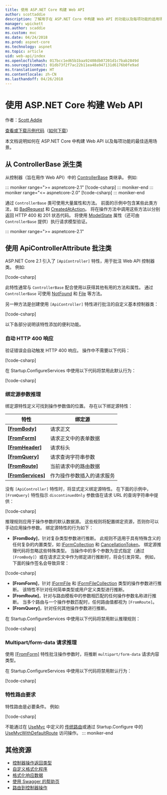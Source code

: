 ```yaml
---
title: 使用 ASP.NET Core 构建 Web API
author: scottaddie
description: 了解用于在 ASP.NET Core 中构建 Web API 的功能以及每项功能的适用场景。
manager: wpickett
ms.author: scaddie
ms.custom: mvc
ms.date: 04/24/2018
ms.prod: aspnet-core
ms.technology: aspnet
ms.topic: article
uid: web-api/index
ms.openlocfilehash: 017bcc1ed65b1baa92408db07201d1c7bab2849d
ms.sourcegitcommit: 01db73f2f7ac22b11ea48a947131d6176b0fe9ad
ms.translationtype: HT
ms.contentlocale: zh-CN
ms.lasthandoff: 04/26/2018
---
```

# <a name="build-web-apis-with-aspnet-core"></a>使用 ASP.NET Core 构建 Web API

作者：[Scott Addie](https://github.com/scottaddie)

[查看或下载示例代码](https://github.com/aspnet/Docs/tree/master/aspnetcore/web-api/define-controller/samples)（[如何下载](xref:tutorials/index#how-to-download-a-sample)）

本文档说明如何在 ASP.NET Core 中构建 Web API 以及每项功能的最佳适用场景。

## <a name="derive-class-from-controllerbase"></a>从 ControllerBase 派生类

从控制器（旨在用作 Web API）中的 [ControllerBase](/dotnet/api/microsoft.aspnetcore.mvc.controllerbase) 类继承。 例如:

::: moniker range=">= aspnetcore-2.1"
[!code-csharp[](../web-api/define-controller/samples/WebApiSample.Api/Controllers/PetsController.cs?name=snippet_PetsController&highlight=3)]
::: moniker-end
::: moniker range="<= aspnetcore-2.0"
[!code-csharp[](../web-api/define-controller/samples/WebApiSample.Api.Pre21/Controllers/PetsController.cs?name=snippet_PetsController&highlight=3)]
::: moniker-end

通过 `ControllerBase` 类可使用大量属性和方法。 前面的示例中包含某些此类方法，如 [BadRequest](/dotnet/api/microsoft.aspnetcore.mvc.controllerbase.badrequest) 和 [CreatedAtAction](/dotnet/api/microsoft.aspnetcore.mvc.controllerbase.createdataction)。 将在操作方法中调用这些方法以分别返回 HTTP 400 和 201 状态代码。 将使用 [ModelState](/dotnet/api/microsoft.aspnetcore.mvc.controllerbase.modelstate) 属性（还可由 `ControllerBase` 提供）执行请求模型验证。

::: moniker range=">= aspnetcore-2.1"
## <a name="annotate-class-with-apicontrollerattribute"></a>使用 ApiControllerAttribute 批注类

ASP.NET Core 2.1 引入了 `[ApiController]` 特性，用于批注 Web API 控制器类。 例如:

[!code-csharp[](../web-api/define-controller/samples/WebApiSample.Api/Controllers/ProductsController.cs?name=snippet_ControllerSignature&highlight=2)]

此特性通常与 `ControllerBase` 配合使用以获得其他有用的方法和属性。 通过 `ControllerBase` 可使用 [NotFound](/dotnet/api/microsoft.aspnetcore.mvc.controllerbase.notfound) 和 [File](/dotnet/api/microsoft.aspnetcore.mvc.controllerbase.file) 等方法。

另一种方法是创建使用 `[ApiController]` 特性进行批注的自定义基本控制器类：

[!code-csharp[](../web-api/define-controller/samples/WebApiSample.Api/Controllers/MyBaseController.cs?name=snippet_ControllerSignature)]

以下各部分说明该特性添加的便利功能。

### <a name="automatic-http-400-responses"></a>自动 HTTP 400 响应

验证错误会自动触发 HTTP 400 响应。 操作中不需要以下代码：

[!code-csharp[](../web-api/define-controller/samples/WebApiSample.Api.Pre21/Controllers/PetsController.cs?range=46-49)]

在 Startup.ConfigureServices 中使用以下代码将禁用此默认行为：

[!code-csharp[](../web-api/define-controller/samples/WebApiSample.Api/Startup.cs?name=snippet_ConfigureApiBehaviorOptions&highlight=5)]

### <a name="binding-source-parameter-inference"></a>绑定源参数推理

绑定源特性定义可找到操作参数值的位置。 存在以下绑定源特性：

|特性|绑定源 |
|---------|---------|
|**[[FromBody]](/dotnet/api/microsoft.aspnetcore.mvc.frombodyattribute)**     | 请求正文 |
|**[[FromForm]](/dotnet/api/microsoft.aspnetcore.mvc.fromformattribute)**     | 请求正文中的表单数据 |
|**[[FromHeader]](/dotnet/api/microsoft.aspnetcore.mvc.fromheaderattribute)** | 请求标头 |
|**[[FromQuery]](/dotnet/api/microsoft.aspnetcore.mvc.fromqueryattribute)**   | 请求查询字符串参数 |
|**[[FromRoute]](/dotnet/api/microsoft.aspnetcore.mvc.fromrouteattribute)**   | 当前请求中的路由数据 |
|**[[FromServices]](xref:mvc/controllers/dependency-injection#action-injection-with-fromservices)** | 作为操作参数插入的请求服务 |

没有 `[ApiController]` 特性时，将显式定义绑定源特性。 在下面的示例中，`[FromQuery]` 特性指示 `discontinuedOnly` 参数值在请求 URL 的查询字符串中提供：

[!code-csharp[](../web-api/define-controller/samples/WebApiSample.Api/Controllers/ProductsController.cs?name=snippet_BindingSourceAttributes&highlight=2)]

推理规则应用于操作参数的默认数据源。 这些规则将配置绑定资源，否则你可以手动应用操作参数。 绑定源特性的行为如下：

* **[FromBody]**，针对复杂类型参数进行推断。 此规则不适用于具有特殊含义的任何复杂的内置类型，如 [IFormCollection](/dotnet/api/microsoft.aspnetcore.http.iformcollection) 和 [CancellationToken](/dotnet/api/system.threading.cancellationtoken)。 绑定源推理代码将忽略这些特殊类型。 当操作中的多个参数为显式指定（通过 `[FromBody]`）或在请求正文中作为绑定进行推断时，将会引发异常。 例如，下面的操作签名会导致异常：

[!code-csharp[](../web-api/define-controller/samples/WebApiSample.Api/Controllers/TestController.cs?name=snippet_ActionsCausingExceptions)]

* **[FromForm]**，针对 [IFormFile](/dotnet/api/microsoft.aspnetcore.http.iformfile) 和 [IFormFileCollection](/dotnet/api/microsoft.aspnetcore.http.iformfilecollection) 类型的操作参数进行推断。 该特性不针对任何简单类型或用户定义类型进行推断。
* **[FromRoute]**，针对与路由模板中的参数相匹配的任何操作参数名称进行推断。 当多个路由与一个操作参数匹配时，任何路由值都视为 `[FromRoute]`。
* **[FromQuery]**，针对任何其他操作参数进行推断。

在 Startup.ConfigureServices 中使用以下代码将禁用默认推理规则：

[!code-csharp[](../web-api/define-controller/samples/WebApiSample.Api/Startup.cs?name=snippet_ConfigureApiBehaviorOptions&highlight=4)]

### <a name="multipartform-data-request-inference"></a>Multipart/form-data 请求推理

使用 [[FromForm]](/dotnet/api/microsoft.aspnetcore.mvc.fromformattribute) 特性批注操作参数时，将推断 `multipart/form-data` 请求内容类型。

在 Startup.ConfigureServices 中使用以下代码将禁用默认行为：

[!code-csharp[](../web-api/define-controller/samples/WebApiSample.Api/Startup.cs?name=snippet_ConfigureApiBehaviorOptions&highlight=3)]

### <a name="attribute-routing-requirement"></a>特性路由要求

特性路由是必要条件。 例如:

[!code-csharp[](../web-api/define-controller/samples/WebApiSample.Api/Controllers/ProductsController.cs?name=snippet_ControllerSignature&highlight=1)]

不能通过在 [UseMvc](/dotnet/api/microsoft.aspnetcore.builder.mvcapplicationbuilderextensions.usemvc#Microsoft_AspNetCore_Builder_MvcApplicationBuilderExtensions_UseMvc_Microsoft_AspNetCore_Builder_IApplicationBuilder_System_Action_Microsoft_AspNetCore_Routing_IRouteBuilder__) 中定义的 [传统路由](xref:mvc/controllers/routing#conventional-routing)或通过 Startup.Configure 中的 [UseMvcWithDefaultRoute](/dotnet/api/microsoft.aspnetcore.builder.mvcapplicationbuilderextensions.usemvcwithdefaultroute#Microsoft_AspNetCore_Builder_MvcApplicationBuilderExtensions_UseMvcWithDefaultRoute_Microsoft_AspNetCore_Builder_IApplicationBuilder_) 访问操作。
::: moniker-end

## <a name="additional-resources"></a>其他资源

* [控制器操作返回类型](xref:web-api/action-return-types)
* [自定义格式化程序](xref:web-api/advanced/custom-formatters)
* [格式化响应数据](xref:web-api/advanced/formatting)
* [使用 Swagger 的帮助页](xref:tutorials/web-api-help-pages-using-swagger)
* [路由到控制器操作](xref:mvc/controllers/routing)